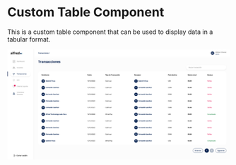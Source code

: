 # Custom Table Component

This is a custom table component that can be used to display data in a tabular format.

![](./screenshots/table.png)

